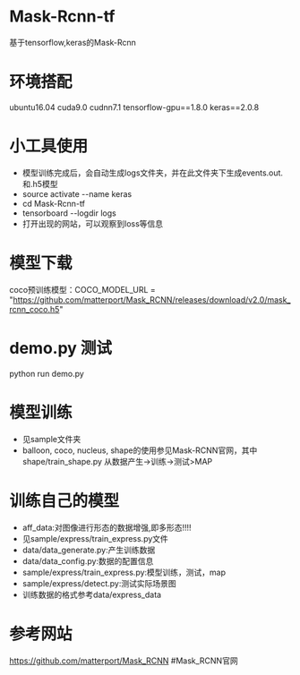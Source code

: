 # Mask-Rcnn-tf
基于tensorflow,keras的Mask-Rcnn

# 环境搭配
ubuntu16.04 cuda9.0 cudnn7.1 tensorflow-gpu==1.8.0 keras==2.0.8

# 小工具使用
* 模型训练完成后，会自动生成logs文件夹，并在此文件夹下生成events.out. 和.h5模型
* source activate --name keras
* cd Mask-Rcnn-tf
* tensorboard --logdir logs
* 打开出现的网站，可以观察到loss等信息

# 模型下载
coco预训练模型：COCO_MODEL_URL = "https://github.com/matterport/Mask_RCNN/releases/download/v2.0/mask_rcnn_coco.h5"

# demo.py 测试
python run demo.py

# 模型训练
* 见sample文件夹
* balloon, coco, nucleus, shape的使用参见Mask-RCNN官网，其中shape/train_shape.py 从数据产生->训练->测试>MAP

# 训练自己的模型
* aff_data:对图像进行形态的数据增强,即多形态!!!!
* 见sample/express/train_express.py文件
* data/data_generate.py:产生训练数据
* data/data_config.py:数据的配置信息
* sample/express/train_express.py:模型训练，测试，map
* sample/express/detect.py:测试实际场景图
* 训练数据的格式参考data/express_data

# 参考网站
https://github.com/matterport/Mask_RCNN #Mask_RCNN官网

